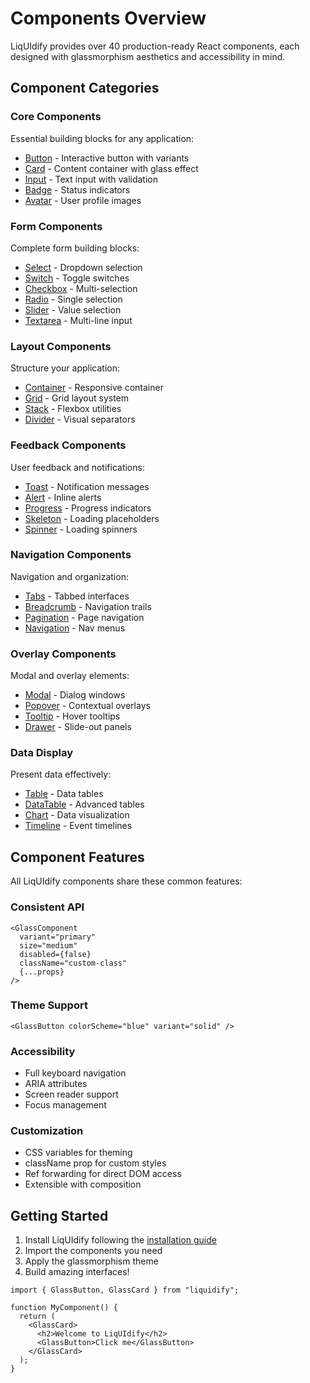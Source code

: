 # Components Overview

LiqUIdify provides over 40 production-ready React components, each designed with glassmorphism aesthetics and accessibility in mind.

## Component Categories

### Core Components

Essential building blocks for any application:

- [Button](/components/button) - Interactive button with variants
- [Card](/components/card) - Content container with glass effect
- [Input](/components/input) - Text input with validation
- [Badge](/components/badge) - Status indicators
- [Avatar](/components/avatar) - User profile images

### Form Components

Complete form building blocks:

- [Select](/components/select) - Dropdown selection
- [Switch](/components/switch) - Toggle switches
- [Checkbox](/components/checkbox) - Multi-selection
- [Radio](/components/radio) - Single selection
- [Slider](/components/slider) - Value selection
- [Textarea](/components/textarea) - Multi-line input

### Layout Components

Structure your application:

- [Container](/components/container) - Responsive container
- [Grid](/components/grid) - Grid layout system
- [Stack](/components/stack) - Flexbox utilities
- [Divider](/components/divider) - Visual separators

### Feedback Components

User feedback and notifications:

- [Toast](/components/toast) - Notification messages
- [Alert](/components/alert) - Inline alerts
- [Progress](/components/progress) - Progress indicators
- [Skeleton](/components/skeleton) - Loading placeholders
- [Spinner](/components/spinner) - Loading spinners

### Navigation Components

Navigation and organization:

- [Tabs](/components/tabs) - Tabbed interfaces
- [Breadcrumb](/components/breadcrumb) - Navigation trails
- [Pagination](/components/pagination) - Page navigation
- [Navigation](/components/navigation) - Nav menus

### Overlay Components

Modal and overlay elements:

- [Modal](/components/modal) - Dialog windows
- [Popover](/components/popover) - Contextual overlays
- [Tooltip](/components/tooltip) - Hover tooltips
- [Drawer](/components/drawer) - Slide-out panels

### Data Display

Present data effectively:

- [Table](/components/table) - Data tables
- [DataTable](/components/data-table) - Advanced tables
- [Chart](/components/chart) - Data visualization
- [Timeline](/components/timeline) - Event timelines

## Component Features

All LiqUIdify components share these common features:

### Consistent API

```tsx
<GlassComponent
  variant="primary"
  size="medium"
  disabled={false}
  className="custom-class"
  {...props}
/>
```

### Theme Support

```tsx
<GlassButton colorScheme="blue" variant="solid" />
```

### Accessibility

- Full keyboard navigation
- ARIA attributes
- Screen reader support
- Focus management

### Customization

- CSS variables for theming
- className prop for custom styles
- Ref forwarding for direct DOM access
- Extensible with composition

## Getting Started

1. Install LiqUIdify following the [installation guide](/guide/installation)
2. Import the components you need
3. Apply the glassmorphism theme
4. Build amazing interfaces!

```tsx
import { GlassButton, GlassCard } from "liquidify";

function MyComponent() {
  return (
    <GlassCard>
      <h2>Welcome to LiqUIdify</h2>
      <GlassButton>Click me</GlassButton>
    </GlassCard>
  );
}
```
